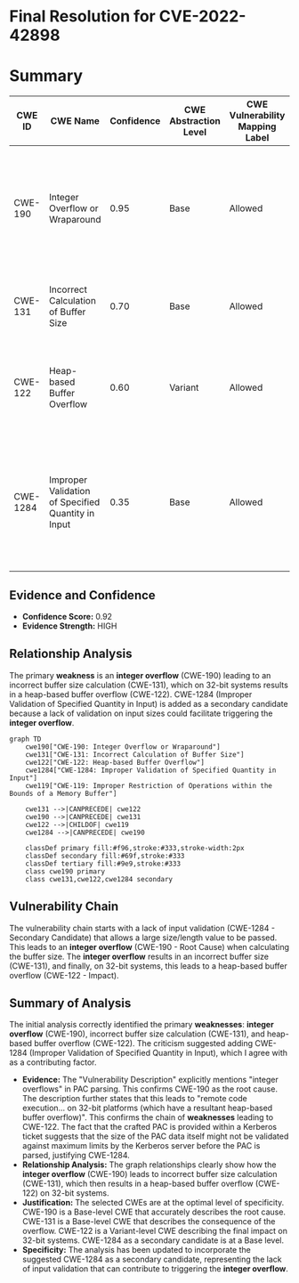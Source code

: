 # Final Resolution for CVE-2022-42898

# Summary
| CWE ID | CWE Name | Confidence | CWE Abstraction Level | CWE Vulnerability Mapping Label | CWE-Vulnerability Mapping Notes |
|---|---|---|---|---|---|
| CWE-190 | Integer Overflow or Wraparound | 0.95 | Base | Allowed | Primary CWE. The description and reference links clearly point to integer overflows as the root cause. |
| CWE-131 | Incorrect Calculation of Buffer Size | 0.70 | Base | Allowed | The integer overflow leads to incorrect buffer size calculation. |
| CWE-122 | Heap-based Buffer Overflow | 0.60 | Variant | Allowed | The vulnerability results in a heap-based buffer overflow on 32-bit systems. |
| CWE-1284 | Improper Validation of Specified Quantity in Input | 0.35 | Base | Allowed | Secondary candidate. The lack of proper validation of the size/length values in the PAC data might ease triggering the overflow. |

## Evidence and Confidence

*   **Confidence Score:** 0.92
*   **Evidence Strength:** HIGH

## Relationship Analysis
The primary **weakness** is an **integer overflow** (CWE-190) leading to an incorrect buffer size calculation (CWE-131), which on 32-bit systems results in a heap-based buffer overflow (CWE-122). CWE-1284 (Improper Validation of Specified Quantity in Input) is added as a secondary candidate because a lack of validation on input sizes could facilitate triggering the **integer overflow**.

```mermaid
graph TD
    cwe190["CWE-190: Integer Overflow or Wraparound"]
    cwe131["CWE-131: Incorrect Calculation of Buffer Size"]
    cwe122["CWE-122: Heap-based Buffer Overflow"]
    cwe1284["CWE-1284: Improper Validation of Specified Quantity in Input"]
    cwe119["CWE-119: Improper Restriction of Operations within the Bounds of a Memory Buffer"]

    cwe131 -->|CANPRECEDE| cwe122
    cwe190 -->|CANPRECEDE| cwe131
    cwe122 -->|CHILDOF| cwe119
    cwe1284 -->|CANPRECEDE| cwe190
    
    classDef primary fill:#f96,stroke:#333,stroke-width:2px
    classDef secondary fill:#69f,stroke:#333
    classDef tertiary fill:#9e9,stroke:#333
    class cwe190 primary
    class cwe131,cwe122,cwe1284 secondary
```

## Vulnerability Chain
The vulnerability chain starts with a lack of input validation (CWE-1284 - Secondary Candidate) that allows a large size/length value to be passed. This leads to an **integer overflow** (CWE-190 - Root Cause) when calculating the buffer size. The **integer overflow** results in an incorrect buffer size (CWE-131), and finally, on 32-bit systems, this leads to a heap-based buffer overflow (CWE-122 - Impact).

## Summary of Analysis
The initial analysis correctly identified the primary **weaknesses**: **integer overflow** (CWE-190), incorrect buffer size calculation (CWE-131), and heap-based buffer overflow (CWE-122). The criticism suggested adding CWE-1284 (Improper Validation of Specified Quantity in Input), which I agree with as a contributing factor.

*   **Evidence:** The "Vulnerability Description" explicitly mentions "integer overflows" in PAC parsing. This confirms CWE-190 as the root cause. The description further states that this leads to "remote code execution... on 32-bit platforms (which have a resultant heap-based buffer overflow)". This confirms the chain of **weaknesses** leading to CWE-122. The fact that the crafted PAC is provided within a Kerberos ticket suggests that the size of the PAC data itself might not be validated against maximum limits by the Kerberos server before the PAC is parsed, justifying CWE-1284.
*   **Relationship Analysis:** The graph relationships clearly show how the **integer overflow** (CWE-190) leads to incorrect buffer size calculation (CWE-131), which then results in a heap-based buffer overflow (CWE-122) on 32-bit systems.
*   **Justification:** The selected CWEs are at the optimal level of specificity. CWE-190 is a Base-level CWE that accurately describes the root cause. CWE-131 is a Base-level CWE that describes the consequence of the overflow. CWE-122 is a Variant-level CWE describing the final impact on 32-bit systems. CWE-1284 as a secondary candidate is at a Base level.
*   **Specificity:** The analysis has been updated to incorporate the suggested CWE-1284 as a secondary candidate, representing the lack of input validation that can contribute to triggering the **integer overflow**.
